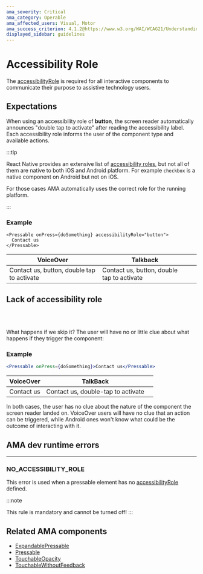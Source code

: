 ```yaml
---
ama_severity: Critical
ama_category: Operable
ama_affected_users: Visual, Motor
ama_success_criterion: 4.1.2@https://www.w3.org/WAI/WCAG21/Understanding/name-role-value.html
displayed_sidebar: guidelines
---
```


# Accessibility Role

<AMASection />

The [accessibilityRole](https://reactnative.dev/docs/accessibility#accessibilityrole) is required for all interactive components to communicate their purpose to assistive technology users.

## Expectations

<ScreenReader>
    <When title="The user focuses the component">
        <Then title="The Screen Reader reads out the label">
            <And title="The Screen Reader reads out the role" />
        </Then>
    </When>
</ScreenReader>

When using an accessibility role of **button**, the screen reader automatically announces "double tap to activate" after reading the accessibility label.
Each accessibility role informs the user of the component type and available actions.

:::tip

React Native provides an extensive list of [accessibility roles](https://reactnative.dev/docs/accessibility#accessibilityrole), but not all of them are native to both iOS and Android platform.
For example `checkbox` is a native component on Android but not on iOS.

For those cases AMA automatically uses the correct role for the running platform.

:::

### Example

```tsx
<Pressable onPress={doSomething} accessibilityRole="button">
  Contact us
</Pressable>
```

| VoiceOver                                  | Talkback                                   |          |
| ------------------------------------------ | ------------------------------------------ | -------- |
| Contact us, button, double tap to activate | Contact us, button, double tap to activate | <Good /> |

## Lack of accessibility role

<Critical label dot />

<br /><br />

What happens if we skip it? The user will have no or little clue about what happens if they trigger the component:

### Example

```jsx
<Pressable onPress={doSomething}>Contact us</Pressable>
```

| VoiceOver  | TalkBack                           |           |
| ---------- | ---------------------------------- | --------- |
| Contact us | Contact us, double-tap to activate | <Wrong /> |

In both cases, the user has no clue about the nature of the component the screen reader landed on.
VoiceOver users will have no clue that an action can be triggered, while Android ones won't know what could be the outcome of interacting with it.

## AMA dev runtime errors <DevOnly />

---

### NO_ACCESSIBILITY_ROLE <Must />

This error is used when a pressable element has no [accessibilityRole](https://reactnative.dev/docs/accessibility#accessibilityrole) defined.

:::note

This rule is mandatory and cannot be turned off!
:::

## Related AMA components

- [ExpandablePressable](/react-native/components/expandablepressable)
- [Pressable](/react-native/components/pressable)
- [TouchableOpacity](/react-native/components/touchableopacity)
- [TouchableWithoutFeedback](/react-native/components/TouchableWithoutFeedback)
